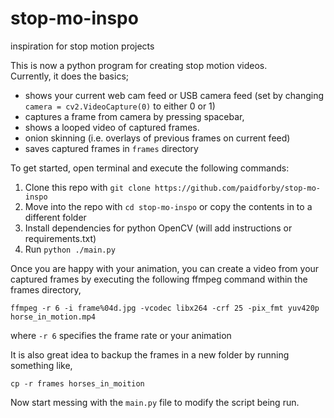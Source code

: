 # stop-mo-inspo
inspiration for stop motion projects

This is now a python program for creating stop motion videos.   
Currently, it does the basics; 
- shows your current web cam feed or USB camera feed (set by changing `camera = cv2.VideoCapture(0)` to either 0 or 1) 
- captures a frame from camera by pressing spacebar, 
- shows a looped video of captured frames. 
- onion skinning (i.e. overlays of previous frames on current feed)
- saves captured frames in `frames` directory 

To get started, open terminal and execute the following commands:

1. Clone this repo with ```git clone https://github.com/paidforby/stop-mo-inspo``` 
2. Move into the repo with ```cd stop-mo-inspo``` or copy the contents in to a different folder
2. Install dependencies for python OpenCV (will add instructions or requirements.txt)
4. Run `python ./main.py`

Once you are happy with your animation, you can create a video from your captured frames by executing the following ffmpeg command within the frames directory,
```
ffmpeg -r 6 -i frame%04d.jpg -vcodec libx264 -crf 25 -pix_fmt yuv420p horse_in_motion.mp4
```
where `-r 6` specifies the frame rate or your animation

It is also great idea to backup the frames in a new folder by running something like,
```
cp -r frames horses_in_moition
```

Now start messing with the ```main.py``` file to modify the script being run.
